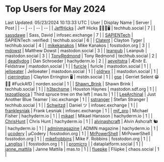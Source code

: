 # Top Users for May 2024
Last Updated: 05/23/2024 10:13:33 UTC
| User | Display Name | Server | Post |
| -- | -- | -- | -- |
| [JeffHicks](https://techhub.social/@JeffHicks) | Jeff Hicks 🐶🎼🍷🖥️ | techhub.social | 7 |
| [sassdawe](https://infosec.exchange/@sassdawe) | Sass, David | infosec.exchange | 7 |
| [SAPIENTech](https://techhub.social/@SAPIENTech) | SAPIENTech :verified: | techhub.social | 6 |
| [Clatent](https://techhub.social/@Clatent) | Clayton Tyger | techhub.social | 4 |
| [mikekanakos](https://fosstodon.org/@mikekanakos) | Mike Kanakos | fosstodon.org | 3 |
| [mdowst](https://mastodon.social/@mdowst) | Matthew Dowst | mastodon.social | 3 |
| [leanpub](https://mastodon.social/@leanpub) | Leanpub | mastodon.social | 3 |
| [TonyRedmond](https://techhub.social/@TonyRedmond) | Tony Redmond | techhub.social | 2 |
| [deadlydog](https://hachyderm.io/@deadlydog) | Dan Schroeder | hachyderm.io | 2 |
| [aeveltstra](https://mastodon.social/@aeveltstra) | Ænðr E. Feldstraw | mastodon.social | 1 |
| [furicle](https://mastodon.social/@furicle) | furicle | mastodon.social | 1 |
| [jelloeater](https://mastodon.social/@jelloeater) | Jelloeater | mastodon.social | 1 |
| [oldrwx](https://mastodon.social/@oldrwx) |  | mastodon.social | 1 |
| [cjerrington](https://mstdn.social/@cjerrington) | Clayton Errington 🖥️ | mstdn.social | 1 |
| [gse](https://norden.social/@gse) | Gerriet Selent 😁🐧🍓 #FuckAfD | norden.social | 1 |
| [Shawn_Brink](https://techhub.social/@Shawn_Brink) | Shawn Brink | techhub.social | 1 |
| [h3techsme](https://mastodon.sdf.org/@h3techsme) | Houston Haynes | mastodon.sdf.org | 1 |
| [tezoatlipoca](https://mas.to/@tezoatlipoca) | Third spruce tree on the left | mas.to | 1 |
| [LeeArchinal](https://ioc.exchange/@LeeArchinal) | Just Another Blue Teamer | ioc.exchange | 1 |
| [sstranger](https://techhub.social/@sstranger) | Stefan Stranger | techhub.social | 1 |
| [Schwitzd](https://infosec.exchange/@Schwitzd) | Daniel ツ | infosec.exchange | 1 |
| [franklesniak](https://infosec.exchange/@franklesniak) | Frank Lesniak | infosec.exchange | 1 |
| [mjf_pro](https://hachyderm.io/@mjf_pro) | Michael Fisher | hachyderm.io | 1 |
| [mikael](https://hachyderm.io/@mikael) | Mikael Hansson | hachyderm.io | 1 |
| [ChrisHunt](https://hachyderm.io/@ChrisHunt) | Chris Hunt | hachyderm.io | 1 |
| [alvinashcraft](https://hachyderm.io/@alvinashcraft) | Alvin Ashcraft 🐿️ | hachyderm.io | 1 |
| [adminmagazine](https://hachyderm.io/@adminmagazine) | ADMIN magazine | hachyderm.io | 1 |
| [ucodery](https://fosstodon.org/@ucodery) | μCodery | fosstodon.org | 1 |
| [MrPowerShell](https://fosstodon.org/@MrPowerShell) | MrPowerShell | fosstodon.org | 1 |
| [mikefrobbins](https://fosstodon.org/@mikefrobbins) | Mike F. Robbins | fosstodon.org | 1 |
| [j_angliss](https://fosstodon.org/@j_angliss) |  | fosstodon.org | 1 |
| [promicro](https://dataplatform.social/@promicro) |  | dataplatform.social | 1 |
| [janne_mattila](https://mas.to/@janne_mattila) | Janne Mattila | mas.to | 1 |
| [fluepke](https://chaos.social/@fluepke) | Flüpke | chaos.social | 1 |
